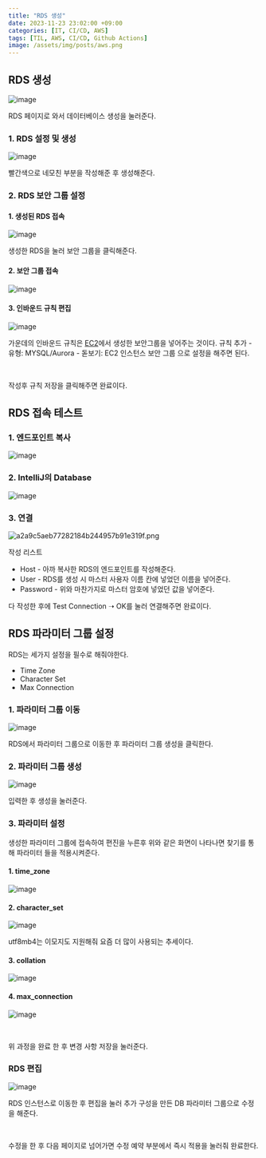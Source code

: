 ```yaml
---
title: "RDS 생성"
date: 2023-11-23 23:02:00 +09:00
categories: [IT, CI/CD, AWS]
tags: [TIL, AWS, CI/CD, Github Actions]
image: /assets/img/posts/aws.png
---
```


## RDS 생성


![image](https://github.com/honge7694/honge7694.github.io/assets/76715487/e46bec0f-a967-4a64-b1b3-0c8ace96ecb0)

RDS 페이지로 와서 데이터베이스 생성을 눌러준다.


### 1. RDS 설정 및 생성

![image](https://github.com/honge7694/honge7694.github.io/assets/76715487/c2e2a6ca-6106-4f7f-830d-8fa9195e565b)

빨간색으로 네모친 부분을 작성해준 후 생성해준다.


### 2. RDS 보안 그룹 설정

#### 1. 생성된 RDS 접속
![image](https://github.com/honge7694/honge7694.github.io/assets/76715487/978b2ed8-f833-4eee-96f4-071acfc435d5) 

생성한 RDS을 눌러 보안 그룹을 클릭해준다.

#### 2. 보안 그룹 접속

![image](https://github.com/honge7694/honge7694.github.io/assets/76715487/9504417f-3d93-454e-bbda-b9a696d590e2)


#### 3. 인바운드 규칙 편집

![image](https://github.com/honge7694/honge7694.github.io/assets/76715487/bf5d2835-dc3c-413b-833d-52b99e651823)

가운데의 인바운드 규칙은 [EC2](https://honge7694.github.io/posts/aws-ec2-start/)에서 생성한 보안그룹을 넣어주는 것이다. 규칙 추가 - 유형: MYSQL/Aurora - 돋보기: EC2 인스턴스 보안 그룹 으로 설정을 해주면 된다.

<br/>

작성후 규칙 저장을 클릭해주면 완료이다.

## RDS 접속 테스트

### 1. 엔드포인트 복사
![image](https://github.com/honge7694/honge7694.github.io/assets/76715487/3018fe68-abbc-4dd2-8f89-603ec5e5e797)

### 2. IntelliJ의 Database

![image](https://github.com/honge7694/honge7694.github.io/assets/76715487/152c4edb-a455-45fc-a2bb-587158a6247d)

### 3. 연결

![a2a9c5aeb77282184b244957b91e319f.png](:/917a0f064f9541f3849389dd88b97b51)

작성 리스트
+ Host - 아까 복사한 RDS의 엔드포인트를 작성해준다.
+ User - RDS를 생성 시 마스터 사용자 이름 칸에 넣었던 이름을 넣어준다.
+ Password - 위와 마찬가지로 마스터 암호에 넣었던 값을 넣어준다.

다 작성한 후에 Test Connection  ➝ OK를 눌러 연결해주면 완료이다.

## RDS 파라미터 그룹 설정

RDS는 세가지 설정을 필수로 해줘야한다.
+ Time Zone
+ Character Set
+ Max Connection

### 1. 파라미터 그룹 이동

![image](https://github.com/honge7694/honge7694.github.io/assets/76715487/5aae8a17-6faf-448a-a09e-07efd33efb24)

RDS에서 파라미터 그룹으로 이동한 후 파라미터 그룹 생성을 클릭한다.

### 2. 파라미터 그룹 생성

![image](https://github.com/honge7694/honge7694.github.io/assets/76715487/b8f54f9c-0e79-41bb-8221-bcf9db0eee7f)

입력한 후 생성을 눌러준다.

### 3. 파라미터 설정
생성한 파라미터 그룹에 접속하여 편진을 누른후 위와 같은 화면이 나타나면 찾기를 통해 파라미터 들을 적용시켜준다.

#### 1. time_zone

![image](https://github.com/honge7694/honge7694.github.io/assets/76715487/81a677ba-c7fa-4280-9b10-f6e22ed03da8)



#### 2. character_set

![image](https://github.com/honge7694/honge7694.github.io/assets/76715487/5f3928ed-f02e-4c2f-be6f-1b26cdfaed46)

utf8mb4는 이모지도 지원해줘 요즘 더 많이 사용되는 추세이다.

#### 3. collation

![image](https://github.com/honge7694/honge7694.github.io/assets/76715487/8a8943e3-d74c-4d6b-93d4-0db35680a6a3)


#### 4. max_connection

![image](https://github.com/honge7694/honge7694.github.io/assets/76715487/e754aae1-dc13-436c-bf64-1196d32811b7)

<br/>

위 과정을 완료 한 후 변경 사항 저장을 눌러준다.

### RDS 편집

![image](https://github.com/honge7694/honge7694.github.io/assets/76715487/e2459720-94cf-442d-a422-637bf7201ad3)

RDS 인스턴스로 이동한 후 편집을 눌러 추가 구성을 만든 DB 파라미터 그룹으로 수정을 해준다.

<br/>

수정을 한 후 다음 페이지로 넘어가면 수정 예약 부분에서 즉시 적용을 눌러줘 완료한다.




